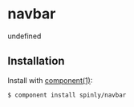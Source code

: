 
# navbar

  undefined

## Installation

  Install with [component(1)](http://github.com/component/component):

    $ component install spinly/navbar

